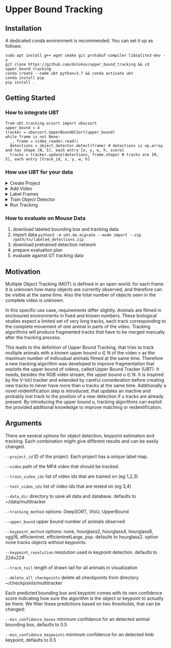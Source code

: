 # Upper Bound Tracking

## Installation
A dedicated conda environment is recommended. You can set it up as follows:
```
sudo apt install g++ wget cmake git protobuf-compiler libsqlite3-dev -y
git clone https://github.com/dolokov/upper_bound_tracking && cd upper_bound_tracking
conda create --name ubt python=3.7 && conda activate ubt
conda install pip
pip install .
```

## Getting Started
### How to integrate UBT
```
from ubt.tracking.ocsort import ubocsort
upper_bound = 4
tracker = ubocsort.UpperBoundOCSort(upper_bound)
while frame is not None:
  _, frame = video_reader.read()
  detections = object_detector.detect(frame) # detections is np.array and has shape [N, 5], each entry [x, y, w, h, score]
  tracks = tracker.update(detections, frame.shape) # tracks are [M, 5], each entry [track_id, x, y, w, h]
```

### How use UBT for your data
<details>
  <summary>Create Project</summary>
 
First create a new project. A project has a name and a set of keypoint names. It can contain multiple videos.
```
python3.7 -m multitracker.be.project -name MiceTop -manager MyName -keypoint_names nose,tail_base,left_ear,right_ear,left_front_paw,right_front_paw,left_back_paw,right_back_paw 
```
Note, that the keypoint detection uses horizontal and vertical flipping for data augmentation while training, which might violate some label maps. This is automatically fixed by dynamically switching labels of pairs of classes that are simliar expect left and right in the name. (e.g. left_ear and right_ear are switched, l_ear and r_ear are not).

</details>

<details>
  <summary>Add Video</summary>
  
  Then add a video to your project with ID 1. It will write every frame of the video to your local disk for later annotation.
```
python3.7 -m multitracker.be.video -add_project 1 -add_video /path/to/video.mp4
```
  
</details>

<details>
  <summary>Label Frames</summary>
  
Fixed Multitracker tracks objects and keypoints and therefore offers two annotation tools for drawing bounding boxes and setting predefined, project dependent keypoints.
``` 
python3.7 -m multitracker.app.app
```
Go to the url `http://localhost:8888/home`. You should see a list of your projects and videos. You then can start each annotation tool with a link for the specific tool and video you want annotate. Please note that you should have an equal number of labeled images for both tasks. We recommend to annotate at least 150 frames, but the more samples the better the detections.
  
 </details>
<details>
  <summary>Train Object Detector</summary>
  
```  
conda install cudatoolkit # hotfix for tf bug https://github.com/tensorflow/tensorflow/issues/45930
cd src/ubt/object_detection/YOLOX && python setup.py install
```
</details>

<details>
  <summary>Run Tracking</summary>

  Now you can call the actual tracking algorithm. If not provided with pretrained models for object detection and keypoint models, it will train those based on annotations of the supplied video ids.
```
python3.7 -m multitracker.tracking --project_id 1 --video /path/to/target_video.mp4 --objectdetection_model /path/to/yolox_checkpoint_dir
  ```
</details>

### How to evaluate on Mouse Data
1) download labeled bounding box and tracking data
2) import data `python3 -m ubt.be.migrate --mode import --zip /path/to/labeled_detections.zip`
3) download pretrained detection network
4) prepare evaluation plan
5) evaluate against GT tracking data

## Motivation
Multiple Object Tracking (MOT) is defined in an open world: for each frame it is unknown how many objects are currently observed, and therefore can be visible at the same time. Also the total number of objects seen in the complete video is unknown.

In this specific use case, requirements differ slightly. Animals are filmed in enclosured environments in fixed and known numbers. These biological studies expect a limited set of very long tracks, each track corresponding to the complete movement of one animal in parts of the video. Tracking algorithms will produce fragmented tracks that have to be merged manually after the tracking process.

This leads to the definition of Upper Bound Tracking, that tries to track multiple animals with a known upper bound u ∈ N of the video v as the maximum number of indivudual animals filmed at the same time. Therefore a new tracking algorithm was developed to improve fragmentation that exploits the upper bound of videos, called Upper Bound Tracker (UBT). It needs, besides the RGB video stream, the upper bound u ∈ N. It is inspired by the V-IoU tracker and extended by careful consideration before creating new tracks to never have more than u tracks at the same time. Additionally a novel reidentification step is introduced, that updates an inactive and probably lost track to the position of a new detection if u tracks are already present. By introducing the upper bound u, tracking algorithms can exploit the provided additional knowledge to improve matching or reidentification.

## Arguments
There are several options for object detection, keypoint estimation and tracking. Each combination might give different results and can be easily changed.

`--project_id` ID of the project. Each project has a unique label map.

`--video` path of the MP4 video that should be tracked.

`--train_video_ids` list of video ids that are trained on (eg 1,2,3)

`--test_video_ids` list of video ids that are tested on (eg 3,4)

`--data_dir` directory to save all data and database. defaults to ~/data/multitracker

`--tracking_method` options: DeepSORT, VIoU, UpperBound

`--upper_bound` upper bound number of animals observed

`--keypoint_method` options: none, hourglass2, hourglass4, hourglass8, vgg16, efficientnet, efficientnetLarge, psp. defaults to hourglass2. option none tracks objects without keypoints.

`--keypoint_resolution` resolution used in keypoint detection. defaults to 224x224

`--track_tail` length of drawn tail for all animals in visualization

`--delete_all_checkpoints` delete all checkpoints from directory ~/checkpoints/multitracker

Each predicted bounding box and keypoint comes with its own confidence score indicating how sure the algorithm is the object or keypoint to actually be there. We filter these predictions based on two thresholds, that can be changed:

`--min_confidence_boxes` minimum confidence for an detected animal bounding box, defaults to 0.5

`--min_confidence_keypoints` minimum confidence for an detected limb keypoint, defaults to 0.5
